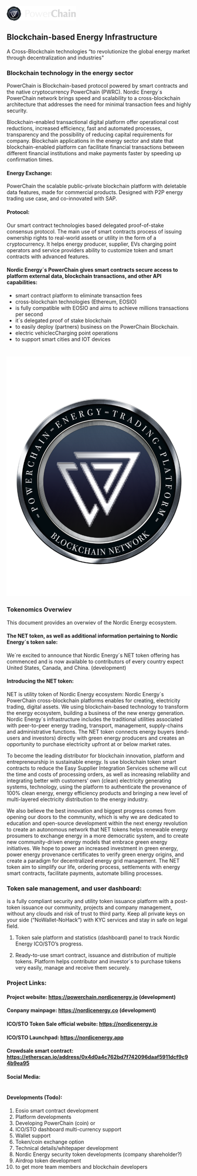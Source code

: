 

<img src="/docs/powerchain-logo.png" alt="PowerChain"/>

## Blockchain-based Energy Infrastructure

A Cross-Blockchain technologies “to revolutionize the global energy market through decentralization and industries"


### Blockchain technology in the energy sector

PowerChain is Blockchain-based protocol powered by smart contracts and the native cryptocurrency PowerChain (PWRC). Nordic Energy´s PowerChain network brings speed and scalability to a cross-blockchain architecture that addresses the need for minimal transaction fees and highly security.

Blockchain-enabled transactional digital platform offer operational cost reductions, increased efficiency, fast and automated processes, transparency and the possibility of reducing capital requirements for company. Blockchain applications in the energy sector and state that blockchain-enabled platform can facilitate financial transactions between different financial institutions and make payments faster by speeding up confirmation times. 


#### Energy Exchange:

PowerChain the scalable public-private blockchain platform with deletable data features, made for commercial products. Designed with P2P energy trading use case, and co-innovated with SAP.


#### Protocol:

Our smart contract technologies based delegated proof-of-stake consensus protocol. The main use of smart contracts process of issuing ownership rights to real-world assets or utility in the form of a cryptocurrency. It helps energy producer, supplier, EVs charging point operators and  service providers ability to customize token and smart contracts with advanced features.


#### Nordic Energy´s PowerChain gives smart contracts secure access to platform external data, blockchain transactions, and other API capabilities:

- smart contract platform to eliminate transaction fees 
- cross-blockchain technologies (Ethereum, EOSIO)
- is fully compatible with EOSIO and aims to achieve millions transactions per second
- it´s delegated proof of stake blockchain 
- to easily deploy (partners) business on the PowerChain Blockchain.
- electric vehiclecCharging point operations
- to support smart cities and IOT devices

#


<img src="/docs/powerchain-coin.png" alt="PowerChain"/>


### Tokenomics Overwiev

This document provides an overwiev of the Nordic Energy ecosystem. 

#### The NET token, as well as additional information pertaining to Nordic Energy´s token sale:

We´re excited to announce that Nordic Energy´s NET token offering has commenced and is now available to contributors of every country expect United States, Canada, and China. (development)


#### Introducing the NET token:

NET is utility token of Nordic Energy ecosystem: Nordic Energy´s PowerChain cross-blockchain platforms enables for creating, electricity trading, digital assets. We using blockchain-based technology to transform the energy ecosystem, building a business of the new energy generation. Nordic Energy´s infrastructure includes the traditional utilities associated with peer-to-peer energy trading, transport, management, supply-chains and administrative functions. The NET token connects energy buyers (end-users and investors) directly with green energy producers and creates an opportunity to purchase electricity upfront at or below market rates.

To become the leading distributor for blockchain innovation, platform and entrepreneurship in sustainable energy. Is use blockchain token smart contracts to reduce the Easy Supplier Integration Services scheme will cut the time and costs of processing orders, as well as increasing reliability and integrating better with customers’ own (clean) electricity generating systems, technology, using the platform to authenticate the provenance of 100% clean energy, energy efficiency products and bringing a new level of multi-layered electricity distribution to the energy industry.

We also believe the best innovation and biggest progress comes from opening our doors to the community, which is why we are dedicated to education and open-source development within the next energy revolution to create an autonomous network that NET tokens helps renewable energy prosumers to exchange energy in a more democratic system, and to create new community-driven energy models that embrace green energy initiatives. We hope to power an increased investment in green energy, power energy provenance certificates to verify green energy origins, and create a paradigm for decentralized energy grid management. The NET token aim to simplify our life, ordering process, settlements with energy smart contracts, facilitate payments, automate billing processes.

### Token sale management, and user dashboard:

is a fully compliant security and utility token issuance platform with a post-token issuance our community, projects and company management, without any clouds and risk of trust to third party. Keep all private keys on your side (“NoWallet-NoHack”) with KYC services and stay in safe on legal field. 

1. Token sale platform and statistics (dashboard) panel to track Nordic Energy ICO/STO’s progress. 

2. Ready-to-use smart contract, issuance and distribution of multiple tokens. Platform helps contributor and investor´s to purchase tokens very easily, manage and receive them securely.


### Project Links:

#### Project website: https://powerchain.nordicenergy.io (development)
#### Conpany mainpage: https://nordicenergy.co (development)
#### ICO/STO Token Sale official website: https://nordicenergy.io
#### ICO/STO Launchpad: https://nordicenergy.app
#### Crowdsale smart contract: https://etherscan.io/address/0x4d0a4c762bd7f742096daaf5911dcf9c94b9ea95


#### Social Media:


#

#### Developments (Todo):


1. Eosio smart contract development
2. Platform developments
2. Developing PowerChain (coin) or 
3. ICO/STO dashboard multi-currency support 
4. Wallet support
5. Token/coin exchange option
6. Technical details/whitepaper development
7. Nordic Energy security token developments (company shareholder?) 
8. Airdrop token development
9. to get more team members and blockchain developers
